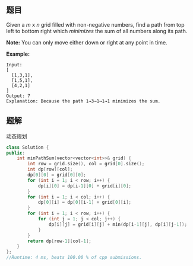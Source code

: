 ## 题目

Given a *m* x *n* grid filled with non-negative numbers, find a path from top left to bottom right which *minimizes* the sum of all numbers along its path.

**Note:** You can only move either down or right at any point in time.

**Example:**

```
Input:
[
  [1,3,1],
  [1,5,1],
  [4,2,1]
]
Output: 7
Explanation: Because the path 1→3→1→1→1 minimizes the sum.
```



## 题解

动态规划

```cpp
class Solution {
public:
    int minPathSum(vector<vector<int>>& grid) {
        int row = grid.size(), col = grid[0].size();
        int dp[row][col];
        dp[0][0] = grid[0][0];
        for (int i = 1; i < row; i++) {
            dp[i][0] = dp[i-1][0] + grid[i][0];
        }
        for (int i = 1; i < col; i++) {
            dp[0][i] = dp[0][i-1] + grid[0][i];
        }
        for (int i = 1; i < row; i++) {
            for (int j = 1; j < col; j++) {
                dp[i][j] = grid[i][j] + min(dp[i-1][j], dp[i][j-1]);
            }
        }
        return dp[row-1][col-1];
    }
};
//Runtime: 4 ms, beats 100.00 % of cpp submissions.
```
